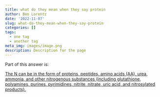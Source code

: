 ```yaml
---
title: what do they mean when they say protein
author: Ben Lorentz
date: '2022-11-07'
slug: what-do-they-mean-when-they-say-protein
categories: []
tags:
  - one tag
  - another tag
meta_img: images/image.png
description: Description for the page
---
```


Part of this answer is:

[The N can be in the form of proteins, peptides, amino acids (AA), urea, ammonia, and other nitrogenous substances (including glutathione, polyamines, purines, pyrimidines, nitrite, nitrate, uric acid, and nitrosylated products).](/citations/bergenIntestinalNitrogenRecycling2009#^92d927)


